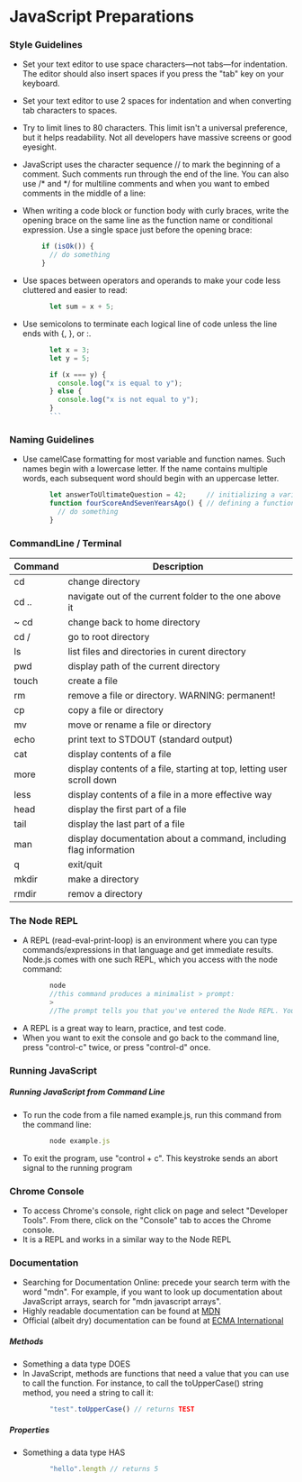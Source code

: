 # JavaScript Preparations

### Style Guidelines

  - Set your text editor to use space characters—not tabs—for indentation. The editor should also insert spaces if you press the "tab" key on your keyboard.

  - Set your text editor to use 2 spaces for indentation and when converting tab characters to spaces.

  - Try to limit lines to 80 characters. This limit isn't a universal preference, but it helps readability. Not all developers have massive screens or good eyesight.

  - JavaScript uses the character sequence // to mark the beginning of a comment. Such comments run through the end of the line. You can also use /* and */ for multiline comments and when you want to embed comments in the middle of a line:

  - When writing a code block or function body with curly braces, write the opening brace on the same line as the function name or conditional expression. Use a single space just before the opening brace:
  ```js 
          if (isOk()) {             
            // do something
          }
```
- Use spaces between operators and operands to make your code less cluttered and easier to read:
```js 
          let sum = x + 5;          
```
- Use semicolons to terminate each logical line of code unless the line ends with {, }, or :. 
```js
          let x = 3;
          let y = 5;

          if (x === y) {
            console.log("x is equal to y");
          } else {
            console.log("x is not equal to y");
          }
          ```
```
### Naming Guidelines 

  - Use camelCase formatting for most variable and function names. Such names begin with a lowercase letter. If the name contains multiple words, each subsequent word should begin with an uppercase letter. 
```js 
          let answerToUltimateQuestion = 42;     // initializing a variable
          function fourScoreAndSevenYearsAgo() { // defining a function
            // do something
          }
```

### CommandLine / Terminal

| Command   |      Description      |   
|----------|-------------|
| cd | change directory | 
| cd .. | navigate out of the current folder to the one above it | 
| ~ cd | change back to home directory    |   
| cd / | go to root directory    |  
| ls | list files and directories in curent directory    |   
| pwd | display path of the current directory|   
| touch | create a file|
| rm | remove a file or directory. WARNING: permanent! | 
| cp | copy a file or directory | 
| mv | move or rename a file or directory    |   
| echo | print text to STDOUT (standard output)     |   
| cat  | display contents of a file    |   
| more | display contents of a file, starting at top, letting user scroll down    |   
| less | display contents of a file in a more effective way   |   
| head | display the first part of a file    |   
| tail | display the last part of a file  |   
| man | display documentation about a command, including flag information    |   
| q | exit/quit    |   
| mkdir | make a directory    |   
| rmdir |  remov a directory   |   

### The Node REPL
- A REPL (read-eval-print-loop) is an environment where you can type commands/expressions in that language and get immediate results. Node.js comes with one such REPL, which you access with the node command:
```js 
          node
          //this command produces a minimalist > prompt: 
          >
          //The prompt tells you that you've entered the Node REPL. You can run JavaScript commands and see their outputs and return values from this prompt.
```
- A REPL is a great way to learn, practice, and test code. 
- When you want to exit the console and go back to the command line, press "control-c" twice, or press "control-d" once.

### Running JavaScript
##### Running JavaScript from Command Line
- To run the code from a file named example.js, run this command from the command line:

```js 
          node example.js
```
- To exit the program, use "control + c". This keystroke sends an abort signal to the running program

### Chrome Console 
- To access Chrome's console, right click on page and select "Developer Tools". From there, click on the "Console" tab to acces the Chrome console. 
- It is a REPL and works in a similar way to the Node REPL 

### Documentation
- Searching for Documentation Online: precede your search term with the word "mdn". For example, if you want to look up documentation about JavaScript arrays, search for "mdn javascript arrays". 
- Highly readable documentation can be found at [MDN](https://developer.mozilla.org/en-US/docs/Web/JavaScript)
- Official (albeit dry) documentation can be found at [ECMA International](https://www.ecma-international.org/publications-and-standards/standards/ecma-262/)


##### Methods
- Something a data type DOES
- In JavaScript, methods are functions that need a value that you can use to call the function. For instance, to call the toUpperCase() string method, you need a string to call it:

```js
          "test".toUpperCase() // returns TEST
```
##### Properties
- Something a data type HAS 
```js
          "hello".length // returns 5
```


 